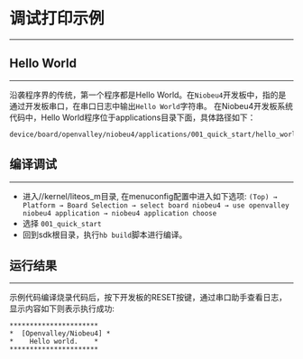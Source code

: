 # 调试打印示例
----
## Hello World
----
沿袭程序界的传统，第一个程序都是Hello World。在`Niobeu4`开发板中，指的是通过开发板串口，在串口日志中输出`Hello World`字符串。
在Niobeu4开发板系统代码中，Hello World程序位于applications目录下面，具体路径如下：

```text
device/board/openvalley/niobeu4/applications/001_quick_start/hello_world.c
```
## 编译调试
----
- 进入//kernel/liteos_m目录, 在menuconfig配置中进入如下选项:
     `(Top) → Platform → Board Selection → select board niobeu4 → use openvalley niobeu4 application → niobeu4 application choose`
- 选择 `001_quick_start`
- 回到sdk根目录，执行`hb build`脚本进行编译。

## 运行结果
----
示例代码编译烧录代码后，按下开发板的RESET按键，通过串口助手查看日志，显示内容如下则表示执行成功:
```text
**********************
*  [Openvalley/Niobeu4] *
*    Hello world.    *
**********************
```
